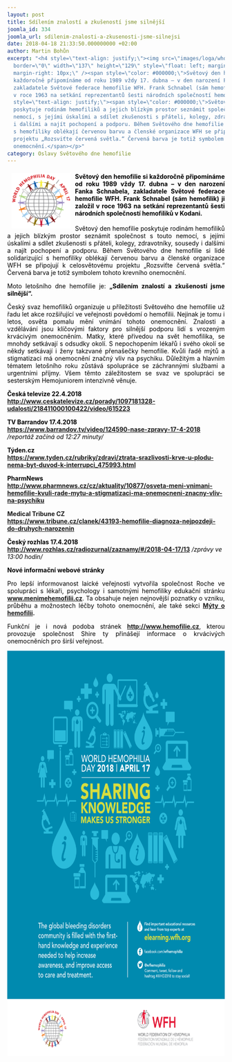 ```yaml
---
layout: post
title: Sdílením znalostí a zkušeností jsme silnější
joomla_id: 334
joomla_url: sdilenim-znalosti-a-zkusenosti-jsme-silnejsi
date: 2018-04-18 21:33:50.000000000 +02:00
author: Martin Bohůn
excerpt: "<h4 style=\"text-align: justify;\"><img src=\"images/loga/whd_2013.jpg\"
  border=\"0\" width=\"137\" height=\"129\" style=\"float: left; margin-left: 10px;
  margin-right: 10px;\" /><span style=\"color: #000000;\">Světový den hemofilie si
  každoročně připomínáme od roku 1989 vždy 17. dubna – v den narození Fanka Schnabela,
  zakladatele Světové federace hemofilie WFH. Frank Schnabel (sám hemofilik) ji založil
  v roce 1963 na setkání reprezentantů šesti národních společností hemofiliků v Kodani.</span></h4>\r\n<p
  style=\"text-align: justify;\"><span style=\"color: #000000;\">Světový den hemofilie
  poskytuje rodinám hemofiliků a jejich blízkým prostor seznámit společnost s touto
  nemocí, s jejími úskalími a sdílet zkušenosti s přáteli, kolegy, zdravotníky, sousedy
  i dalšími a najít pochopení a podporu. Během Světového dne hemofilie si lidé solidarizující
  s hemofiliky oblékají červenou barvu a členské organizace WFH se připojují k celosvětovému
  projektu „Rozsviťte červená světla.“ Červená barva je totiž symbolem tohoto krevního
  onemocnění.</span></p>"
category: Oslavy Světového dne hemofilie
---
```

<h4 style="text-align: justify;"><img src="images/loga/whd_2013.jpg" border="0" width="137" height="129" style="float: left; margin-left: 10px; margin-right: 10px;" /><span style="color: #000000;">Světový den hemofilie si každoročně připomínáme od roku 1989 vždy 17. dubna – v den narození Fanka Schnabela, zakladatele Světové federace hemofilie WFH. Frank Schnabel (sám hemofilik) ji založil v roce 1963 na setkání reprezentantů šesti národních společností hemofiliků v Kodani.</span></h4>

<p style="text-align: justify;"><span style="color: #000000;">Světový den hemofilie poskytuje rodinám hemofiliků a jejich blízkým prostor seznámit společnost s touto nemocí, s jejími úskalími a sdílet zkušenosti s přáteli, kolegy, zdravotníky, sousedy i dalšími a najít pochopení a podporu. Během Světového dne hemofilie si lidé solidarizující s hemofiliky oblékají červenou barvu a členské organizace WFH se připojují k celosvětovému projektu „Rozsviťte červená světla.“ Červená barva je totiž symbolem tohoto krevního onemocnění.</span></p>



<p style="text-align: justify;"><span style="color: #000000;">Moto letošního dne hemofilie je: <strong>„Sdílením znalostí a zkušeností jsme silnější“.</strong></span></p>

<p style="text-align: justify;"><span style="color: #000000;">Český svaz hemofiliků organizuje u příležitosti Světového dne hemofilie už řadu let akce rozšiřující ve veřejnosti povědomí o hemofilii. Nejinak je tomu i letos, osvěta pomalu mění vnímání tohoto onemocnění. Znalosti a vzdělávání jsou klíčovými faktory pro silnější podporu lidí s vrozeným krvácivým onemocněním. Matky, které přivedou na svět hemofilika, se mnohdy setkávají s odsudky okolí. S nepochopením lékařů i svého okolí se někdy setkávají i ženy takzvané přenašečky hemofilie. Kvůli řadě mýtů a stigmatizaci má onemocnění značný vliv na psychiku. Důležitým a hlavním tématem letošního roku zůstává spolupráce se záchrannými službami a urgentními příjmy. Všem těmto záležitostem se svaz ve spolupráci se sesterským Hemojuniorem intenzivně věnuje.</span></p>

<p><strong><span style="color: #000000;"><strong>Česká televize 22.4.2018<br /><a href="http://www.ceskatelevize.cz/porady/1097181328-udalosti/218411000100422/video/615223" target="_blank" title="Česká televize o hemofilii 22.4.2018">http://www.ceskatelevize.cz/porady/1097181328-udalosti/218411000100422/video/615223</a><br /></strong></span></strong></p>

<p><strong><span style="color: #000000;"><strong>TV Barrandov 17.4.2018</strong></span><br /><a href="https://www.barrandov.tv/video/124590-nase-zpravy-17-4-2018" target="_blank">https://www.barrandov.tv/video/124590-nase-zpravy-17-4-2018</a> </strong><span style="color: #000000;"><em>/reportáž začíná od 12:27 minuty/</em></span></p>

<p><strong><span style="color: #000000;"><strong>Týden.cz</strong></span><br /><a href="https://www.tyden.cz/rubriky/zdravi/ztrata-srazlivosti-krve-u-plodu-nema-byt-duvod-k-interrupci_475993.html" target="_blank">https://www.tyden.cz/rubriky/zdravi/ztrata-srazlivosti-krve-u-plodu-nema-byt-duvod-k-interrupci_475993.html</a></strong></p>

<p><span style="color: #000000;"><strong>PharmNews</strong></span><br /><strong><a href="http://www.pharmnews.cz/cz/aktuality/10877/osveta-meni-vnimani-hemofilie-kvuli-rade-mytu-a-stigmatizaci-ma-onemocneni-znacny-vliv-na-psychiku" target="_blank">http://www.pharmnews.cz/cz/aktuality/10877/osveta-meni-vnimani-hemofilie-kvuli-rade-mytu-a-stigmatizaci-ma-onemocneni-znacny-vliv-na-psychiku</a></strong></p>

<p><strong>Medical Tribune CZ<a href="https://www.tribune.cz/clanek/43193-hemofilie-diagnoza-nejpozdeji-do-druhych-narozenin" target="_blank" data-saferedirecturl="https://www.google.com/url?hl=cs&amp;q=https://www.tribune.cz/clanek/43193-hemofilie-diagnoza-nejpozdeji-do-druhych-narozenin&amp;source=gmail&amp;ust=1524757744998000&amp;usg=AFQjCNGDfO328IkOqZ3_a_d30yw-0yDBuQ"><br />https://www.tribune.cz/clanek/43193-hemofilie-diagnoza-nejpozdeji-do-druhych-narozenin</a></strong></p>

<p><span style="color: #000000;"><strong>Český rozhlas 17.4.2018</strong></span><br /><strong><a href="http://www.rozhlas.cz/radiozurnal/zaznamy/#/2018-04-17/13" target="_blank">http://www.rozhlas.cz/radiozurnal/zaznamy/#/2018-04-17/13</a></strong> <span style="color: #000000;"><em>/zprávy ve 13:00 hodin/</em></span></p>

<p><span style="color: #000000;"><strong>Nové informační webové stránky</strong></span></p>

<p style="text-align: justify;"><span style="color: #000000;">Pro lepší informovanost laické veřejnosti vytvořila společnost Roche ve spolupráci s lékaři, psychology i samotnými hemofiliky edukační stránku</span> <strong><a href="http://www.menimehemofilii.cz" target="_blank">www.menimehemofilii.cz</a></strong>. <span style="color: #000000;">Ta obsahuje nejen nejnovější poznatky o vzniku, průběhu a možnostech léčby tohoto onemocnění, ale také sekci</span> <strong><a href="https://www.mojemedicina.cz/cs_cz/pruvodce-pacienta/diagnozy/Hemofilie/myty-o-hemofilii.html" target="_blank">Mýty o hemofilii</a>.</strong></p>

<p style="text-align: justify;"><span style="color: #000000;">Funkční je i nová podoba stránek</span> <strong><a href="http://www.hemofilie.cz/" target="_blank">http://www.hemofilie.cz</a></strong>, <span style="color: #000000;">kterou provozuje společnost Shire ty přinášejí informace o krvácivých onemocněních pro širší veřejnost.</span></p>

<p style="text-align: center;"><img src="images/uvodnik-clanku-foto/poster-whd2018_17x22in_en.jpg" border="0" width="736" height="936" /></p>
